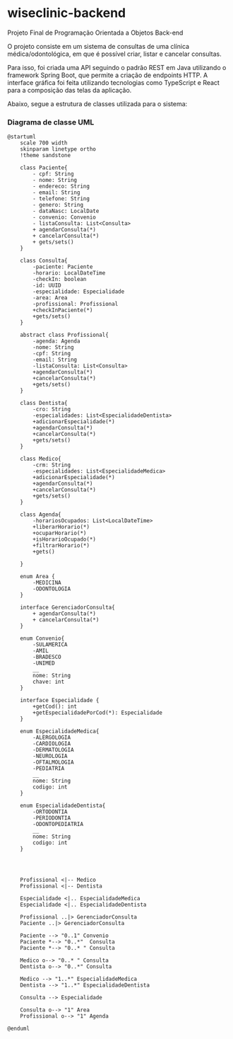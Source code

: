 # wiseclinic-backend
Projeto Final de Programação Orientada a Objetos Back-end

O projeto consiste em um sistema de consultas de uma clínica médica/odontológica, em que é possível criar, listar e cancelar consultas.

Para isso, foi criada uma API seguindo o padrão REST em Java utilizando o framework Spring Boot, que permite a criação de endpoints HTTP. A interface gráfica foi feita utilizando tecnologias como TypeScript e React para a composição das telas da aplicação.

Abaixo, segue a estrutura de classes utilizada para o sistema:

### Diagrama de classe UML

```plantuml
@startuml
    scale 700 width
    skinparam linetype ortho
    !theme sandstone

    class Paciente{
        - cpf: String
        - nome: String
        - endereco: String
        - email: String
        - telefone: String
        - genero: String
        - dataNasc: LocalDate
        - convenio: Convenio
        - listaConsulta: List<Consulta>
        + agendarConsulta(*)
        + cancelarConsulta(*)
        + gets/sets()
    }

    class Consulta{
        -paciente: Paciente
        -horario: LocalDateTime
        -checkIn: boolean
        -id: UUID
        -especialidade: Especialidade
        -area: Area
        -profissional: Profissional
        +checkInPaciente(*)
        +gets/sets()
    }

    abstract class Profissional{
        -agenda: Agenda
        -nome: String
        -cpf: String
        -email: String
        -listaConsulta: List<Consulta>
        +agendarConsulta(*)
        +cancelarConsulta(*)
        +gets/sets()
    }

    class Dentista{
        -cro: String
        -especialidades: List<EspecialidadeDentista>
        +adicionarEspecialidade(*)
        +agendarConsulta(*)
        +cancelarConsulta(*)
        +gets/sets()
    }

    class Medico{
        -crm: String
        -especialidades: List<EspecialidadeMedica>
        +adicionarEspecialidade(*)
        +agendarConsulta(*)
        +cancelarConsulta(*)
        +gets/sets()
    }

    class Agenda{
        -horariosOcupados: List<LocalDateTime>
        +liberarHorario(*)
        +ocuparHorario(*)
        +isHorarioOcupado(*)
        +filtrarHorario(*)
        +gets()
        
    }

    enum Area {
        -MEDICINA
        -ODONTOLOGIA
    }

    interface GerenciadorConsulta{
        + agendarConsulta(*)
        + cancelarConsulta(*)
    }

    enum Convenio{
        -SULAMERICA
        -AMIL
        -BRADESCO
        -UNIMED
        __
        nome: String
        chave: int
    }

    interface Especialidade {
        +getCod(): int
        +getEspecialidadePorCod(*): Especialidade
    }

    enum EspecialidadeMedica{
        -ALERGOLOGIA
        -CARDIOLOGIA
        -DERMATOLOGIA
        -NEUROLOGIA
        -OFTALMOLOGIA
        -PEDIATRIA
        __
        nome: String
        codigo: int
    }

    enum EspecialidadeDentista{
        -ORTODONTIA
        -PERIODONTIA
        -ODONTOPEDIATRIA
        __
        nome: String
        codigo: int
    }




    Profissional <|-- Medico
    Profissional <|-- Dentista

    Especialidade <|.. EspecialidadeMedica
    Especialidade <|.. EspecialidadeDentista

    Profissional ..|> GerenciadorConsulta
    Paciente ..|> GerenciadorConsulta

    Paciente --> "0..1" Convenio
    Paciente *--> "0..*"  Consulta
    Paciente *--> "0..* " Consulta

    Medico o--> "0..* " Consulta
    Dentista o--> "0..*" Consulta

    Medico --> "1..*" EspecialidadeMedica
    Dentista --> "1..*" EspecialidadeDentista

    Consulta --> Especialidade

    Consulta o--> "1" Area
    Profissional o--> "1" Agenda

@enduml
```
